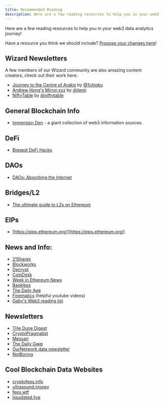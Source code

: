 ```yaml
---
title: Recommended Reading
description: Here are a few reading resources to help you in your web3 data analytics journey!
---
```


Here are a few reading resources to help you in your web3 data analytics journey!

Have a resource you think we should include? [Propose your changes here](https://github.com/duneanalytics/docs/edit/master/docs/resources/recommended-reading.md)!

## Wizard Newsletters

A few members of our Wizard community are also amazing content creators, check out their work here:

- [Journey to the Centre of Arakis](https://1chioku.substack.com/) by [@1chioku](https://dune.com/1chioku)
- [Andrew Hong's Mirror.xyz](https://ath.mirror.xyz/) by [@ilemi](https://dune.com/ilemi)
- [NiftyTable](https://www.niftytable.com/) by [@niftytable](https://dune.com/niftytable)

## General Blockchain Info

- [Immersion Den](https://immersionden.xyz/) - a giant collection of web3 information sources.

## DeFi

- [Biggest DeFi Hacks](https://rekt.eth.link/leaderboard/)

## DAOs

- [DAOs: Absorbing the Internet](https://www.generalist.com/briefing/dao)

## Bridges/L2

- [The ultimate guide to L2s on Ethereum](https://mirror.xyz/dcbuilder.eth/QX_ELJBQBm1Iq45ktPsz8pWLZN1C52DmEtH09boZuo0)

## EIPs

- [https://eips.ethereum.org/](https://eips.ethereum.org/)

## News and Info:

- [21Shares](https://21shares.com/research/)
- [Blockworks](https://blockworks.co/)
- [Decrypt](https://decrypt.co/)
- [CoinDesk](https://www.coindesk.com/)
- [Week in Ethereum News](https://weekinethereumnews.com/)
- [Bankless](https://newsletter.banklesshq.com/)
- [The Daily Ape](https://www.notion.so/c96c0b6727c0433a962e897ef43efb7e)
- [Finematics](https://www.youtube.com/watch?v=l0vRTi8_FRk) (helpful youtube videos)
- [Gaby's Web3 reading list](https://www.notion.so/f7050e62461143d49345e7b46eb5576b)

## Newsletters

- [THe Dune Digest](https://dunedigest.substack.com/)
- [CryptoPragmatist](https://cryptopragmatist.com/)
- [Messari](https://messari.io/newsletter)
- [The Daily Gwei](https://thedailygwei.substack.com/)
- [OurNetwork data newsletter](https://ournetwork.substack.com/)
- [NotBoring](https://www.notboring.co/)

## Cool Blockchain Data Websites
- [cryptofees.info](https://cryptofees.info)
- [ultrasound.money](https://ultrasound.money)
- [fees.wtf](https://fees.wtf)
- [liquidated.live](https://liquidated.live)
